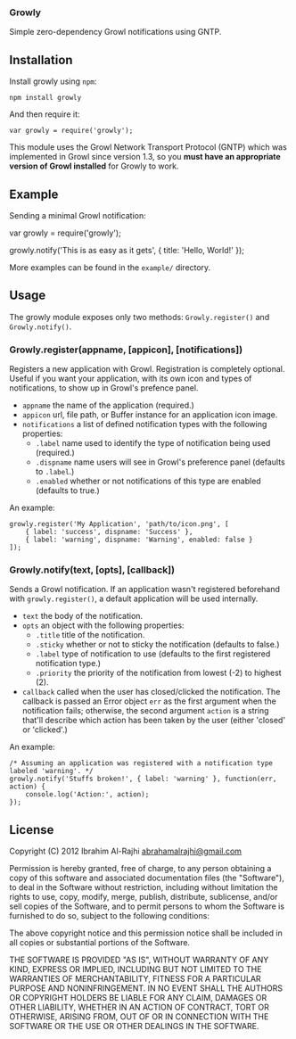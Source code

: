 ### Growly ###

Simple zero-dependency Growl notifications using GNTP.

## Installation ##

Install growly using `npm`:

    npm install growly

And then require it:

    var growly = require('growly');

This module uses the Growl Network Transport Protocol (GNTP) which was implemented in Growl since version 1.3, so you **must have an appropriate version of Growl installed** for Growly to work.

## Example ##

Sending a minimal Growl notification:

   var growly = require('growly');

   growly.notify('This is as easy as it gets', { title: 'Hello, World!' });

More examples can be found in the `example/` directory.

## Usage ##

The growly module exposes only two methods: `Growly.register()` and `Growly.notify()`. 

### Growly.register(appname, [appicon], [notifications]) ###

Registers a new application with Growl. Registration is completely optional. Useful if you want your application, with its own icon and types of notifications, to show up in Growl's prefence panel.

  - `appname` the name of the application (required.)
  - `appicon` url, file path, or Buffer instance for an application icon image.
  - `notifications` a list of defined notification types with the following properties:
    - `.label` name used to identify the type of notification being used (required.)
    - `.dispname` name users will see in Growl's preference panel (defaults to `.label`.)
    - `.enabled` whether or not notifications of this type are enabled (defaults to true.)

An example:

    growly.register('My Application', 'path/to/icon.png', [
        { label: 'success', dispname: 'Success' },
        { label: 'warning', dispname: 'Warning', enabled: false }
    ]);

### Growly.notify(text, [opts], [callback]) ###

Sends a Growl notification. If an application wasn't registered beforehand with `growly.register()`, a default application will be used internally.

  - `text` the body of the notification.
  - `opts` an object with the following properties:
    - `.title` title of the notification.
    - `.sticky` whether or not to sticky the notification (defaults to false.)
    - `.label` type of notification to use (defaults to the first registered notification type.)
    - `.priority` the priority of the notification from lowest (-2) to highest (2).
  - `callback` called when the user has closed/clicked the notification. The callback is passed an Error object `err` as the first argument when the notification fails; otherwise, the second argument `action` is a string that'll describe which action has been taken by the user (either 'closed' or 'clicked'.)

An example:

    /* Assuming an application was registered with a notification type labeled 'warning'. */
    growly.notify('Stuffs broken!', { label: 'warning' }, function(err, action) {
        console.log('Action:', action);
    });

## License ##

Copyright (C) 2012 Ibrahim Al-Rajhi <abrahamalrajhi@gmail.com>

Permission is hereby granted, free of charge, to any person obtaining a copy of this software and associated documentation files (the "Software"), to deal in the Software without restriction, including without limitation the rights to use, copy, modify, merge, publish, distribute, sublicense, and/or sell copies of the Software, and to permit persons to whom the Software is furnished to do so, subject to the following conditions:

The above copyright notice and this permission notice shall be included in all copies or substantial portions of the Software.

THE SOFTWARE IS PROVIDED "AS IS", WITHOUT WARRANTY OF ANY KIND, EXPRESS OR IMPLIED, INCLUDING BUT NOT LIMITED TO THE WARRANTIES OF MERCHANTABILITY, FITNESS FOR A PARTICULAR PURPOSE AND NONINFRINGEMENT. IN NO EVENT SHALL THE AUTHORS OR COPYRIGHT HOLDERS BE LIABLE FOR ANY CLAIM, DAMAGES OR OTHER LIABILITY, WHETHER IN AN ACTION OF CONTRACT, TORT OR OTHERWISE, ARISING FROM, OUT OF OR IN CONNECTION WITH THE SOFTWARE OR THE USE OR OTHER DEALINGS IN THE SOFTWARE.
